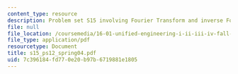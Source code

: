 ```yaml
---
content_type: resource
description: Problem set S15 involving Fourier Transform and inverse Fourier transform.
file: null
file_location: /coursemedia/16-01-unified-engineering-i-ii-iii-iv-fall-2005-spring-2006/7c396184fd770e20b97b6719881e1805_s15_ps12_spring04.pdf
file_type: application/pdf
resourcetype: Document
title: s15_ps12_spring04.pdf
uid: 7c396184-fd77-0e20-b97b-6719881e1805
---
```

